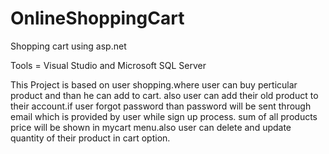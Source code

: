 # OnlineShoppingCart
Shopping cart using asp.net

Tools = Visual Studio and Microsoft SQL Server

This Project is based on user shopping.where user can buy perticular product and than he can add to cart. also user can add their old product to their account.if user forgot password than password will be sent through email which is provided by user while sign up process.
sum of all products price will be shown in mycart menu.also user can delete and update quantity of  their product in cart option.
